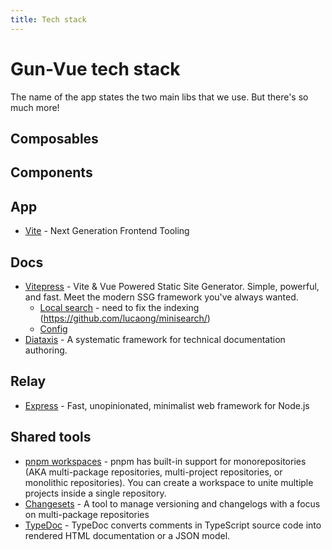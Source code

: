 ```yaml
---
title: Tech stack
---
```


# Gun-Vue tech stack

The name of the app states the two main libs that we use. But there's so much more!

## Composables

## Components

## App

- [Vite](https://vitejs.dev) - Next Generation Frontend Tooling

## Docs

- [Vitepress](https://vitepress.dev/) - Vite & Vue Powered Static Site Generator. Simple, powerful, and fast. Meet the modern SSG framework you've always wanted.
  - [Local search](https://github.com/vuejs/vitepress/blob/1769d329cc1f517136d9a543385edce335e5dd24/src/node/plugins/localSearchPlugin.ts) - need to fix the indexing (https://github.com/lucaong/minisearch/)
  - [Config](https://vitepress.dev/reference/site-config)
- [Diataxis](https://diataxis.fr/) - A systematic framework for technical documentation authoring.

## Relay

- [Express](http://expressjs.com/) - Fast, unopinionated, minimalist web framework for Node.js

## Shared tools

- [pnpm workspaces](https://pnpm.io/workspaces) - pnpm has built-in support for monorepositories (AKA multi-package repositories, multi-project repositories, or monolithic repositories). You can create a workspace to unite multiple projects inside a single repository.
- [Changesets](https://github.com/changesets/changesets) - A tool to manage versioning and changelogs with a focus on multi-package repositories
- [TypeDoc](https://typedoc.org/) - TypeDoc converts comments in TypeScript source code into rendered HTML documentation or a JSON model.